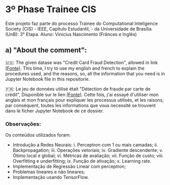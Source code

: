 # 3º Phase Trainee CIS
Este projeto faz parte do processo Trainee do Computational Inteligence Society (CIS) - IEEE, Capítulo Estudantil, - da Universidade de Brasília (UnB): 3° Etapa. Aluno: Vinicius Nascimento (Frânces e Inglês)

## a) "About the comment":
🇺🇸: The given datase was "Credit Card Fraud Detection", allowed in link [(Fonte)]((https://drive.google.com/file/d/15Ejc7ttoyHERT8pj_s7GSTdpQCJ-MHao/view)). This time, I try to use my english and french to explain the procedures used, and the reasons, so, all the information that you need is in Jupyter Notebook file in this repositorie.

🇫🇷: Le jeu de données utilisé était "Détection de fraude par carte de crédit", Disponible sur le lien [(Fonte)]((https://drive.google.com/file/d/15Ejc7ttoyHERT8pj_s7GSTdpQCJ-MHao/view)). Cette fois, j'ai essayé d'utiliser mon anglais et mon français pour expliquer les processus utilisés, et les raisons, par conséquent, toutes les informations que vous necessité se trouvent dans le ficher Jupyter Notebook de ce dossier.

### Observações:
Os conteúdos utilizados foram:
- Introdução a Redes Neurais:
  i. Perceptron com 1 ou mais camadas;
  ii. Backpropagation;
  iii. Operações vetoriais;
  iv. Gradiente descendente;
  v. Ótimo local e global;
  vi. Métricas de avaliação;
  vii. Função de custo;
  viii. Overfitting e underfitting;
  ix. Função de ativação;
  x. Learning rate.
 - Implementação de Regressão Linear com perceptron;
 - Problemas lineares e não lineares;
 - Implementação usando TensorFlow.
